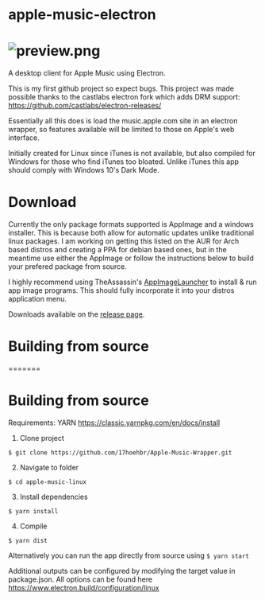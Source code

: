 # apple-music-electron
![preview.png](https://raw.githubusercontent.com/17hoehbr/apple-music-electron/master/preview.png)
=======
A desktop client for Apple Music using Electron.

This is my first github project so expect bugs. This project was made possible thanks to the castlabs electron fork which adds DRM support: https://github.com/castlabs/electron-releases/

Essentially all this does is load the music.apple.com site in an electron wrapper, so features available will be limited to those on Apple's web interface.

Initially created for Linux since iTunes is not available, but also compiled for Windows for those who find iTunes too bloated. Unlike iTunes this app should comply with Windows 10's Dark Mode.

# Download
Currently the only package formats supported is AppImage and a windows installer. This is because both allow for automatic updates unlike traditional linux packages. I am working on getting this listed on the AUR for Arch based distros and creating a PPA for debian based ones, but in the meantime use either the AppImage or follow the instructions below to build your prefered package from source.

I highly recommend using TheAssassin's [AppImageLauncher](https://github.com/TheAssassin/AppImageLauncher) to install & run app image programs. This should fully incorporate it into your distros application menu.

Downloads available on the [release page](https://github.com/17hoehbr/apple-music-electron/releases).
# Building from source
=======

# Building from source
Requirements: YARN https://classic.yarnpkg.com/en/docs/install

1. Clone project

```$ git clone https://github.com/17hoehbr/Apple-Music-Wrapper.git```

2. Navigate to folder 

```$ cd apple-music-linux```

3. Install dependencies

```$ yarn install```

4. Compile

```$ yarn dist```

Alternatively you can run the app directly from source using
```$ yarn start```

Additional outputs can be configured by modifying the target value in package.json. All options can be found here https://www.electron.build/configuration/linux
